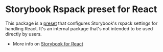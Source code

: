 # Storybook Rspack preset for React

This package is a [preset](https://storybook.js.org/docs/react/addons/writing-presets#presets-api) that configures Storybook's rspack settings for handling React.
It's an internal package that's not intended to be used directly by users.

- More info on [Storybook for React](https://storybook.js.org/docs/react/get-started)
